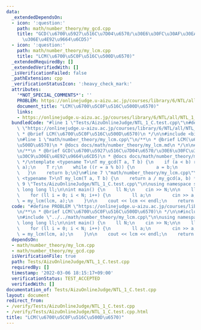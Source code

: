 ```yaml
---
data:
  _extendedDependsOn:
  - icon: ':question:'
    path: math/number_theory/my_gcd.cpp
    title: "GCD(\u6700\u5927\u516C\u7D04\u6570/\u30E6\u30FC\u30AF\u30EA\u30C3\u30C9\
      \u306E\u4E92\u9664\u6CD5)"
  - icon: ':question:'
    path: math/number_theory/my_lcm.cpp
    title: "LCM(\u6700\u5C0F\u516C\u500D\u6570)"
  _extendedRequiredBy: []
  _extendedVerifiedWith: []
  _isVerificationFailed: false
  _pathExtension: cpp
  _verificationStatusIcon: ':heavy_check_mark:'
  attributes:
    '*NOT_SPECIAL_COMMENTS*': ''
    PROBLEM: https://onlinejudge.u-aizu.ac.jp/courses/library/6/NTL/all/NTL_1_C
    document_title: "LCM(\u6700\u5C0F\u516C\u500D\u6570)"
    links:
    - https://onlinejudge.u-aizu.ac.jp/courses/library/6/NTL/all/NTL_1_C
  bundledCode: "#line 1 \"Tests/AizuOnlineJudge/NTL_1_C.test.cpp\"\n#define PROBLEM\
    \ \"https://onlinejudge.u-aizu.ac.jp/courses/library/6/NTL/all/NTL_1_C\"\n/**\n\
    \ * @brief LCM(\u6700\u5C0F\u516C\u500D\u6570)\n */\n\n#include <bits/stdc++.h>\n\
    \n#line 1 \"math/number_theory/my_lcm.cpp\"\n/**\n * @brief LCM(\u6700\u5C0F\u516C\
    \u500D\u6570)\n * @docs docs/math/number_theory/my_lcm.md\n */\n\n#line 1 \"math/number_theory/my_gcd.cpp\"\
    \n/**\n * @brief GCD(\u6700\u5927\u516C\u7D04\u6570/\u30E6\u30FC\u30AF\u30EA\u30C3\
    \u30C9\u306E\u4E92\u9664\u6CD5)\n * @docs docs/math/number_theory/my_gcd.md\n\
    \ */\ntemplate <typename T>\nT my_gcd(T a, T b) {\n    if (a < b) return my_gcd(b,\
    \ a);\n    T r;\n    while ((r = a % b)) {\n        a = b;\n        b = r;\n \
    \   }\n    return b;\n}\n#line 7 \"math/number_theory/my_lcm.cpp\"\n\ntemplate\
    \ <typename T>\nT my_lcm(T a, T b) {\n    return a / my_gcd(a, b) * b;\n}\n#line\
    \ 9 \"Tests/AizuOnlineJudge/NTL_1_C.test.cpp\"\n\nusing namespace std;\ntypedef\
    \ long long ll;\n\nint main() {\n    ll N;\n    cin >> N;\n\n    ll lcm = 1;\n\
    \    for (ll i = 0; i < N; i++) {\n        ll a;\n        cin >> a;\n        lcm\
    \ = my_lcm(lcm, a);\n    }\n\n    cout << lcm << endl;\n    return 0;\n}\n"
  code: "#define PROBLEM \"https://onlinejudge.u-aizu.ac.jp/courses/library/6/NTL/all/NTL_1_C\"\
    \n/**\n * @brief LCM(\u6700\u5C0F\u516C\u500D\u6570)\n */\n\n#include <bits/stdc++.h>\n\
    \n#include \"../../math/number_theory/my_lcm.cpp\"\n\nusing namespace std;\ntypedef\
    \ long long ll;\n\nint main() {\n    ll N;\n    cin >> N;\n\n    ll lcm = 1;\n\
    \    for (ll i = 0; i < N; i++) {\n        ll a;\n        cin >> a;\n        lcm\
    \ = my_lcm(lcm, a);\n    }\n\n    cout << lcm << endl;\n    return 0;\n}\n"
  dependsOn:
  - math/number_theory/my_lcm.cpp
  - math/number_theory/my_gcd.cpp
  isVerificationFile: true
  path: Tests/AizuOnlineJudge/NTL_1_C.test.cpp
  requiredBy: []
  timestamp: '2022-03-06 18:15:17+09:00'
  verificationStatus: TEST_ACCEPTED
  verifiedWith: []
documentation_of: Tests/AizuOnlineJudge/NTL_1_C.test.cpp
layout: document
redirect_from:
- /verify/Tests/AizuOnlineJudge/NTL_1_C.test.cpp
- /verify/Tests/AizuOnlineJudge/NTL_1_C.test.cpp.html
title: "LCM(\u6700\u5C0F\u516C\u500D\u6570)"
---
```

